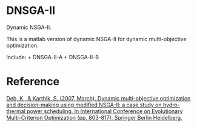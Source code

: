 # DNSGA-II
Dynamic NSGA-II.

This is a matlab version of dynamic NSGA-II for dynamic multi-objective optimization.

Include:
	+ DNSGA-II-A
	+ DNSGA-II-B

# Reference
[Deb, K., & Karthik, S. (2007, March). Dynamic multi-objective optimization and decision-making using modified NSGA-II: a case study on hydro-thermal power scheduling. In International Conference on Evolutionary Multi-Criterion Optimization (pp. 803-817). Springer Berlin Heidelberg.](http://link.springer.com/chapter/10.1007/978-3-540-70928-2_60)
